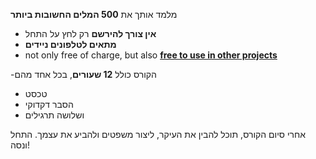 מלמד אותך את **500 המלים החשובות ביותר**
- **אין צורך להירשם** רק לחץ על התחל
- **מתאים לטלפונים ניידים**
- not only free of charge, but also **[free to use in other projects](https://github.com/Esperanto/kurso-zagreba-metodo)**

-הקורס כולל **12 שעורים**, בכל אחד מהם

- טכסט
- הסבר דקדוקי
- ושלושה תרגילים

אחרי סיום הקורס, תוכל להבין את העיקר, ליצור משפטים ולהביע את עצמך. התחל ונסה!
